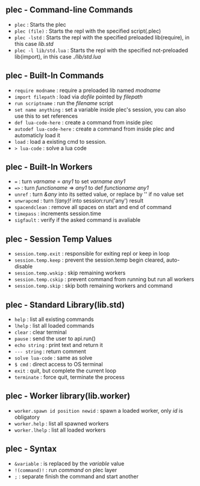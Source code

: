 ## plec - Command-line Commands

- `plec` : Starts the plec
- `plec (file)` : Starts the repl with the specified script(.plec)
- `plec -lstd` : Starts the repl with the specified preloaded lib(require), in this case _lib.std_
- `plec -l lib/std.lua` : Starts the repl with the specified not-preloaded lib(import), in this case _./lib/std.lua_

## plec - Built-In Commands

- `require modname` : require a preloaded lib named _modname_
- `import filepath` : load via _dofile_ pointed by _filepath_
- `run scriptname` : run the _filename_ script
- `set name anything` : set a variable inside plec's session, you can also use this to set references
- `def lua-code-here` : create a command from inside plec
- `autodef lua-code-here` : create a command from inside plec and automaticly load it
- `load` : load a existing cmd to session.
- `> lua-code` : solve a lua code

## plec - Built-In Workers

- `=` : turn _varname_ = _any1_ to set _varname_ _any1_
- `=>` : turn _functioname_ => _any1_ to def _functioname_ _any1_
- `unref` : turn _&any_ into its setted value, or replace by '' if no value set
- `unwrapcmd` : turn _!(any)!_ into session:run('any') result
- `spacendclean` : remove all spaces on start and end of command
- `timepass` : increments session.time
- `sigfault` : verify if the asked command is avaliable

## plec - Session Temp Values

- `session.temp.exit` : responsible for exiting repl or keep in loop
- `session.temp.keep` : prevent the session.temp begin cleared, auto-disable
- `session.temp.wskip` : skip remaining workers
- `session.temp.cskip` : prevent command from running but run all workers
- `session.temp.skip` : skip both remaining workers and command

## plec - Standard Library(lib.std)

- `help` : list all existing commands
- `lhelp` : list all loaded commands
- `clear` : clear terminal
- `pause` : send the user to api.run()
- `echo string` : print text and return it
- `--- string` : return comment
- `solve lua-code` : same as solve
- `$ cmd` : direct access to OS terminal
- `exit` : quit, but complete the current loop
- `terminate` : force quit, terminate the process

## plec - Worker library(lib.worker)

- `worker.spawn id position newid` : spawn a loaded worker, only _id_ is obligatory
- `worker.help` : list all spawned workers
- `worker.lhelp` : list all loaded workers

## plec - Syntax

- `&variable` : is replaced by the _variable_ value
- `!(command)!` : run _command_ on plec layer
- `;` : separate finish the command and start another
